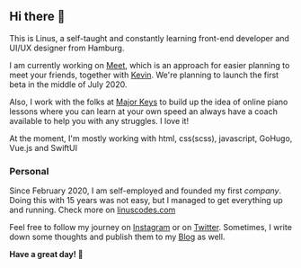 ## Hi there 👋

This is Linus, a self-taught and constantly learning front-end developer and UI/UX designer from Hamburg. 

I am currently working on [Meet](https://themeetapp.de), which is an approach for easier planning to meet your friends, together with [Kevin](https://github.com/schaefkn). We're planning to launch the first beta in the middle of July 2020.

Also, I work with the folks at [Major Keys](https://majorkeys.de) to build up the idea of online piano lessons where you can learn at your own speed an always have a coach available to help you with any struggles. I love it!

At the moment, I'm mostly working with html, css(scss), javascript, GoHugo, Vue.js and SwiftUI

### Personal

Since February 2020, I am self-employed and founded my first _company_. Doing this with 15 years was not easy, but I managed to get everything up and running. Check more on [linuscodes.com](https://linuscodes.com)

Feel free to follow my journey on [Instagram](https://instagram.com/linuscodes) or on [Twitter](https://twitter.com/linuscodes). Sometimes, I write down some thoughts and publish them to my [Blog](https://blog.linuscodes.com) as well.

**Have a great day! 🤩**

<!--
**linuscodes/linuscodes** is a ✨ _special_ ✨ repository because its `README.md` (this file) appears on your GitHub profile.

Here are some ideas to get you started:

- 🔭 I’m currently working on ...
- 🌱 I’m currently learning ...
- 👯 I’m looking to collaborate on ...
- 🤔 I’m looking for help with ...
- 💬 Ask me about ...
- 📫 How to reach me: ...
- 😄 Pronouns: ...
- ⚡ Fun fact: ...
-->
